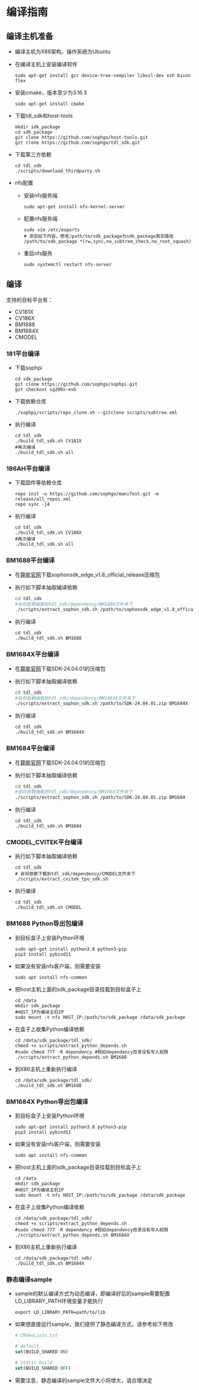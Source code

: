 # 编译指南

## 编译主机准备

* 编译主机为X86架构，操作系统为Ubuntu
* 在编译主机上安装编译软件

    ```shell
    sudo apt-get install gcc device-tree-compiler libssl-dev ssh bison flex
    ```

* 安装cmake，版本至少为3.16.3

    ```shell
    sudo apt-get install cmake
    ```

* 下载tdl_sdk和host-tools

    ```shell
    mkdir sdk_package
    cd sdk_package
    git clone https://github.com/sophgo/host-tools.git
    git clone https://github.com/sophgo/tdl_sdk.git
    ```

* 下载第三方依赖

    ```shell
    cd tdl_sdk
    ./scripts/download_thirdparty.sh
    ```

* nfs配置

  * 安装nfs服务端

    ```shell
    sudo apt-get install nfs-kernel-server
    ```

  * 配置nfs服务端

    ```shell
    sudo vim /etc/exports
    # 添加如下内容，修改/path/to/sdk_package为sdk_package真实路径
    /path/to/sdk_package *(rw,sync,no_subtree_check,no_root_squash)
    ```

  * 重启nfs服务

    ```shell
    sudo systemctl restart nfs-server
    ```

## 编译

支持的目标平台有：

* CV181X
* CV186X
* BM1688
* BM1684X
* CMODEL

### 181平台编译

* 下载sophpi

    ```shell
    cd sdk_package
    git clone https://github.com/sophgo/sophpi.git
    git checkout sg200x-evb
    ```

* 下载依赖仓库

    ```shell
    ./sophpi/scripts/repo_clone.sh --gitclone scripts/subtree.xml
    ```

* 执行编译

    ```shell
    cd tdl_sdk
    ./build_tdl_sdk.sh CV181X
    #再次编译
    ./build_tdl_sdk.sh all
    ```

### 186AH平台编译

* 下载固件等依赖仓库

    ```shell
    repo init -u https://github.com/sophgo/manifest.git -m release/all_repos.xml
    repo sync -j4
    ```

* 执行编译

    ```shell
    cd tdl_sdk
    ./build_tdl_sdk.sh CV186X
    #再次编译
    ./build_tdl_sdk.sh all
    ```

### BM1688平台编译

* 在[算能官网](https://developer.sophgo.com/site/index/material/92/all.html)下载sophonsdk_edge_v1.8_official_release压缩包
* 执行如下脚本抽取编译依赖

    ```sh
    cd tdl_sdk
    #会将依赖抽取到tdl_sdk/dependency/BM1688文件夹下
    ./scripts/extract_sophon_sdk.sh /path/to/sophonsdk_edge_v1.8_offical_release.zip BM1688
    ```

* 执行编译

    ```shell
    cd tdl_sdk
    ./build_tdl_sdk.sh BM1688
    ```

### BM1684X平台编译

* 在[算能官网](https://developer.sophgo.com/site/index/material/88/all.html)下载SDK-24.04.01的压缩包

* 执行如下脚本抽取编译依赖

    ```sh
    cd tdl_sdk
    #会将依赖抽取到tdl_sdk/dependency/BM1684X文件夹下
    ./scripts/extract_sophon_sdk.sh /path/to/SDK-24.04.01.zip BM1684X
    ```

* 执行编译

    ```shell
    cd tdl_sdk
    ./build_tdl_sdk.sh BM1684X
    ```

### BM1684平台编译

* 在[算能官网](https://developer.sophgo.com/site/index/material/88/all.html)下载SDK-24.04.01的压缩包

* 执行如下脚本抽取编译依赖

    ```sh
    cd tdl_sdk
    #会将依赖抽取到tdl_sdk/dependency/BM1684文件夹下
    ./scripts/extract_sophon_sdk.sh /path/to/SDK-24.04.01.zip BM1684
    ```

* 执行编译

    ```shell
    cd tdl_sdk
    ./build_tdl_sdk.sh BM1684
    ```

### CMODEL_CVITEK平台编译

* 执行如下脚本抽取编译依赖

    ```shell
    cd tdl_sdk
    # 会将依赖下载到tdl_sdk/dependency/CMODEL文件夹下
    ./scripts/extract_cvitek_tpu_sdk.sh
    ```

* 执行编译

    ```shell
    cd tdl_sdk
    ./build_tdl_sdk.sh CMODEL
    ```

### BM1688 Python导出包编译

* 到目标盒子上安装Python环境

    ```shell
    sudo apt-get install python3.8 python3-pip
    pip3 install pybind11
    ```

* 如果没有安装nfs客户端，则需要安装

    ```shell
    sudo apt install nfs-common
    ```

* 把host主机上面的sdk_package目录挂载到目标盒子上

    ```shell
    cd /data
    mkdir sdk_package
    #HOST_IP为编译主机IP
    sudo mount -t nfs HOST_IP:/path/to/sdk_package /data/sdk_package
    ```

* 在盒子上收集Python编译依赖

    ```shell
    cd /data/sdk_package/tdl_sdk/
    chmod +x scripts/extract_python_depends.sh
    #sudo chmod 777 -R dependency #假如dependency目录没有写入权限
    ./scripts/extract_python_depends.sh BM1688
    ```

* 到X86主机上重新执行编译

    ```shell
    cd /data/sdk_package/tdl_sdk/
    ./build_tdl_sdk.sh BM1688
    ```

### BM1684X Python导出包编译

* 到目标盒子上安装Python环境

    ```shell
    sudo apt-get install python3.8 python3-pip
    pip3 install pybind11
    ```

* 如果没有安装nfs客户端，则需要安装

    ```shell
    sudo apt install nfs-common
    ```

* 把host主机上面的sdk_package目录挂载到目标盒子上

    ```shell
    cd /data
    mkdir sdk_package
    #HOST_IP为编译主机IP
    sudo mount -t nfs HOST_IP:/path/to/sdk_package /data/sdk_package
    ```

* 在盒子上收集Python编译依赖

    ```shell
    cd /data/sdk_package/tdl_sdk/
    chmod +x scripts/extract_python_depends.sh
    #sudo chmod 777 -R dependency #假如dependency目录没有写入权限
    ./scripts/extract_python_depends.sh BM1684X    
    ```

* 到X86主机上重新执行编译

    ```shell
    cd /data/sdk_package/tdl_sdk/
    ./build_tdl_sdk.sh BM1684X
    ```

### 静态编译sample

* sample的默认编译方式为动态编译，即编译好后的sample需要配置LD_LIBRARY_PATH环境变量才能执行

    ``` shell
    export LD_LIBRARY_PATH=path/to/lib
    ```

* 如果想直接运行sample，我们提供了静态编译方式，请参考如下修改

    ``` cmake
    # CMakeLists.txt

    # default
    set(BUILD_SHARED ON)

    # static build
    set(BUILD_SHARED OFF)
    ```

* 需要注意，静态编译的sample文件大小将增大，请合理决定